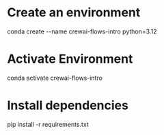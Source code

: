 # Create an environment
conda create --name crewai-flows-intro python=3.12

# Activate Environment
conda activate crewai-flows-intro

# Install dependencies
pip install -r requirements.txt


